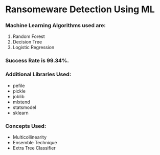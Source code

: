 # Ransomeware Detection Using ML

### Machine Learning Algorithms used are:

1. Random Forest
2. Decision Tree
3. Logistic Regression

### Success Rate is 99.34%.

### Additional Libraries Used:

* pefile
* pickle
* joblib
* mlxtend
* statsmodel
* sklearn

### Concepts Used:

* Multicollinearity
* Ensemble Technique
* Extra Tree Classifier
